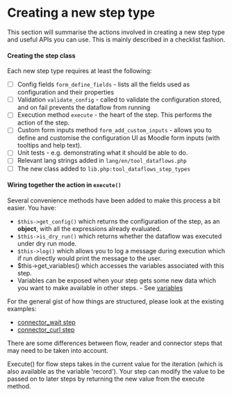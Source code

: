 # Creating a new step type

This section will summarise the actions involved in creating a new step type and useful APIs you can use. This is mainly described in a checklist fashion.

<!-- #### Before creating the step -->
<!-- - [ ] Check to ensure the step type you want doesn't already exist. -->
<!-- - [ ] Next, consider if the step type belongs in the core dataflows plugin, or belongs in a separate plugin. -->

#### Creating the step class

Each new step type requires at least the following:
- [ ] Config fields `form_define_fields` - lists all the fields used as configuration and their properties
- [ ] Validation `validate_config` - called to validate the configuration stored, and on fail prevents the dataflow from running
- [ ] Execution method `execute` - the heart of the step. This performs the action of the step.
- [ ] Custom form inputs method `form_add_custom_inputs` - allows you to define and customise the configuration UI as Moodle form inputs (with tooltips and help text).
- [ ] Unit tests - e.g. demonstrating what it should be able to do.
- [ ] Relevant lang strings added in `lang/en/tool_dataflows.php`
- [ ] The new class added to `lib.php:tool_dataflows_step_types`

#### Wiring together the action in `execute()`

Several convenience methods have been added to make this process a bit easier. You have:

- `$this->get_config()` which returns the configuration of the step, as an **object**, with all the expressions already evaluated.
- `$this->is_dry_run()` which returns whether the dataflow was executed under dry run mode.
- `$this->log()` which allows you to log a message during execution which if run directly would print the message to the user.
-  $this->get_variables() which accesses the variables associated with this step.
- Variables can be exposed when your step gets some new data which you want to make available in other steps. - See [variables](./VARIABLES.md) 

For the general gist of how things are structured, please look at the existing examples:
- [connector_wait step](./classes/local/step/connector_wait.php)
- [connector_curl step](./classes/local/step/connector_curl.php)

There are some differences between flow, reader and connector steps that may need to be taken into account.

Execute() for flow steps takes in the current value for the iteration (which is also available as the variable 'record').
Your step can modify the value to be passed on to later steps by returning the new value from the execute method.
